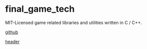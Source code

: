 # final_game_tech

MIT-Licensed game related libraries and utilities written in C / C++.

[github](https://github.com/f1nalspace/final_game_tech)

[header](https://github.com/f1nalspace/final_game_tech/blob/master/final_platform_layer.h)